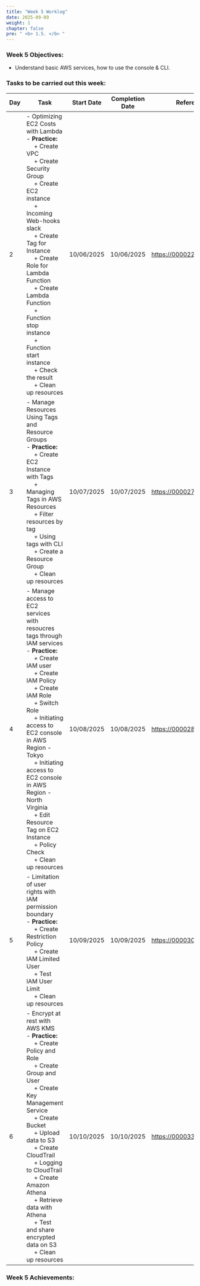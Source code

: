 ```yaml
---
title: "Week 5 Worklog"
date: 2025-09-09
weight: 1
chapter: false
pre: " <b> 1.5. </b> "
---
```




### Week 5 Objectives:

* Understand basic AWS services, how to use the console & CLI.

### Tasks to be carried out this week:
| Day | Task                                                                                                                                                                                                   | Start Date | Completion Date | Reference Material                        |
| --- | ------------------------------------------------------------------------------------------------------------------------------------------------------------------------------------------------------ | ---------- | --------------- | ----------------------------------------- |
| 2   | - Optimizing EC2 Costs with Lambda <br> - **Practice:** <br>&emsp; + Create VPC <br>&emsp; + Create Security Group <br>&emsp; + Create EC2 instance <br>&emsp; + Incoming Web-hooks slack <br>&emsp; + Create Tag for Instance <br>&emsp; + Create Role for Lambda Function <br>&emsp; + Create Lambda Function <br>&emsp; + Function stop instance <br>&emsp; + Function start instance <br>&emsp; + Check the result <br>&emsp; + Clean up resources                                                               | 10/06/2025 | 10/06/2025      |<https://000022.awsstudygroup.com/>|
| 3   | - Manage Resources Using Tags and Resource Groups <br> - **Practice:** <br>&emsp; + Create EC2 Instance with Tags <br>&emsp; + Managing Tags in AWS Resources <br>&emsp; + Filter resources by tag <br>&emsp; + Using tags with CLI <br>&emsp; + Create a Resource Group <br>&emsp; + Clean up resources                                              | 10/07/2025 | 10/07/2025      | <https://000027.awsstudygroup.com/> |
| 4   | - Manage access to EC2 services with resoucres tags through IAM services <br> - **Practice:** <br>&emsp; + Create IAM user <br>&emsp; + Create IAM Policy <br>&emsp; + Create IAM Role <br>&emsp; + Switch Role <br>&emsp; + Initiating access to EC2 console in AWS Region - Tokyo <br>&emsp; + Initiating access to EC2 console in AWS Region - North Virginia <br>&emsp; + Edit Resource Tag on EC2 Instance <br>&emsp; + Policy Check <br>&emsp; + Clean up resources| 10/08/2025 | 10/08/2025      | <https://000028.awsstudygroup.com/> |
| 5   | - Limitation of user rights with IAM permission boundary <br> - **Practice:** <br>&emsp; + Create Restriction Policy <br>&emsp; + Create IAM Limited User <br>&emsp; + Test IAM User Limit <br>&emsp; + Clean up resources                             | 10/09/2025 | 10/09/2025      | <https://000030.awsstudygroup.com/> |
| 6   | - Encrypt at rest with AWS KMS <br> - **Practice:** <br>&emsp; + Create Policy and Role <br>&emsp; + Create Group and User <br>&emsp; + Create Key Management Service <br>&emsp; + Create Bucket <br>&emsp; + Upload data to S3 <br>&emsp; + Create CloudTrail <br>&emsp; + Logging to CloudTrail <br>&emsp; + Create Amazon Athena <br>&emsp; + Retrieve data with Athena <br>&emsp; +  Test and share encrypted data on S3  <br>&emsp; + Clean up resources                                                                      | 10/10/2025 | 10/10/2025      | <https://000033.awsstudygroup.com/> |


### Week 5 Achievements:

